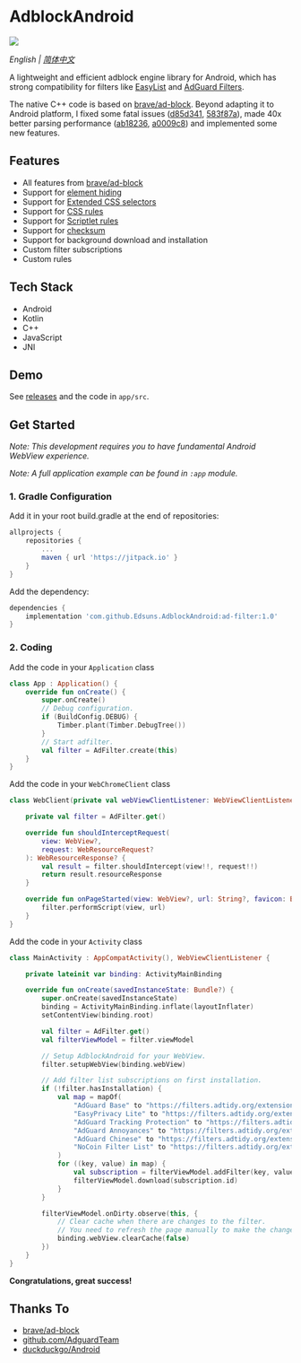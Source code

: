 # AdblockAndroid

[![](https://jitpack.io/v/panghupanghu/AdblockAndroid.svg)](https://jitpack.io/#panghupanghu/AdblockAndroid)

*English | [简体中文](README.zh-cn.md)*

A lightweight and efficient adblock engine library for Android, which has strong compatibility for filters like [EasyList](https://easylist.to/) and [AdGuard Filters](https://kb.adguard.com/en/general/how-to-create-your-own-ad-filters).

The native C++ code is based on [brave/ad-block](https://github.com/brave/ad-block). Beyond adapting it to Android platform, I fixed some fatal issues ([d85d341](https://github.com/Edsuns/AdblockAndroid/commit/d85d341692efbde551712f44b79ae590f4df64d5), [583f87a](https://github.com/Edsuns/AdblockAndroid/commit/583f87a2b193257aff797e3f6ba093e619700335)), made 40x better parsing performance ([ab18236](https://github.com/Edsuns/AdblockAndroid/commit/ab182369edcd2c86d6fbc3e9e2d85ca8ec82954e), [a0009c8](https://github.com/Edsuns/AdblockAndroid/commit/a0009c83857f435ea6c055a2b5fff6ec3ee88bdc)) and implemented some new features.

## Features

- All features from [brave/ad-block](https://github.com/brave/ad-block)
- Support for [element hiding](https://kb.adguard.com/en/general/how-to-create-your-own-ad-filters#cosmetic-elemhide-rules)
- Support for [Extended CSS selectors](https://kb.adguard.com/en/general/how-to-create-your-own-ad-filters#extended-css-selectors)
- Support for [CSS rules](https://kb.adguard.com/en/general/how-to-create-your-own-ad-filters#cosmetic-css-rules)
- Support for [Scriptlet rules](https://kb.adguard.com/en/general/how-to-create-your-own-ad-filters#scriptlets)
- Support for [checksum](https://hg.adblockplus.org/adblockplus/file/tip/validateChecksum.py)
- Support for background download and installation
- Custom filter subscriptions
- Custom rules

## Tech Stack

- Android
- Kotlin
- C++
- JavaScript
- JNI

## Demo

See [releases](https://github.com/Edsuns/AdblockAndroid/releases) and the code in `app/src`.

## Get Started

*Note: This development requires you to have fundamental Android WebView experience.*

*Note: A full application example can be found in `:app` module.*

### 1. Gradle Configuration

Add it in your root build.gradle at the end of repositories:

```groovy
allprojects {
    repositories {
        ...
        maven { url 'https://jitpack.io' }
    }
}
```

Add the dependency:

```groovy
dependencies {
    implementation 'com.github.Edsuns.AdblockAndroid:ad-filter:1.0'
}
```

### 2. Coding

Add the code in your `Application` class

```kotlin
class App : Application() {
    override fun onCreate() {
        super.onCreate()
        // Debug configuration.
        if (BuildConfig.DEBUG) {
            Timber.plant(Timber.DebugTree())
        }
        // Start adfilter.
        val filter = AdFilter.create(this)
    }
}
```

Add the code in your `WebChromeClient` class

```kotlin
class WebClient(private val webViewClientListener: WebViewClientListener) : WebViewClient() {

    private val filter = AdFilter.get()

    override fun shouldInterceptRequest(
        view: WebView?,
        request: WebResourceRequest?
    ): WebResourceResponse? {
        val result = filter.shouldIntercept(view!!, request!!)
        return result.resourceResponse
    }

    override fun onPageStarted(view: WebView?, url: String?, favicon: Bitmap?) {
        filter.performScript(view, url)
    }
}
```

Add the code in your `Activity` class

```kotlin
class MainActivity : AppCompatActivity(), WebViewClientListener {

    private lateinit var binding: ActivityMainBinding

    override fun onCreate(savedInstanceState: Bundle?) {
        super.onCreate(savedInstanceState)
        binding = ActivityMainBinding.inflate(layoutInflater)
        setContentView(binding.root)

        val filter = AdFilter.get()
        val filterViewModel = filter.viewModel

        // Setup AdblockAndroid for your WebView.
        filter.setupWebView(binding.webView)

        // Add filter list subscriptions on first installation.
        if (!filter.hasInstallation) {
            val map = mapOf(
                "AdGuard Base" to "https://filters.adtidy.org/extension/chromium/filters/2.txt",
                "EasyPrivacy Lite" to "https://filters.adtidy.org/extension/chromium/filters/118_optimized.txt",
                "AdGuard Tracking Protection" to "https://filters.adtidy.org/extension/chromium/filters/3.txt",
                "AdGuard Annoyances" to "https://filters.adtidy.org/extension/chromium/filters/14.txt",
                "AdGuard Chinese" to "https://filters.adtidy.org/extension/chromium/filters/224.txt",
                "NoCoin Filter List" to "https://filters.adtidy.org/extension/chromium/filters/242.txt"
            )
            for ((key, value) in map) {
                val subscription = filterViewModel.addFilter(key, value)
                filterViewModel.download(subscription.id)
            }
        }

        filterViewModel.onDirty.observe(this, {
            // Clear cache when there are changes to the filter.
            // You need to refresh the page manually to make the changes take effect.
            binding.webView.clearCache(false)
        })
    }
}
```

**Congratulations, great success!**

## Thanks To

- [brave/ad-block](https://github.com/brave/ad-block)
- [github.com/AdguardTeam](https://github.com/AdguardTeam)
- [duckduckgo/Android](https://github.com/duckduckgo/Android)
